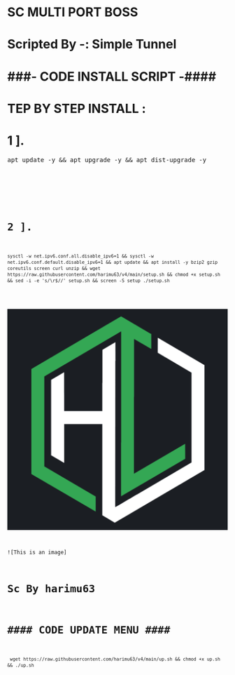 # SC MULTI PORT BOSS
# Scripted By -: Simple Tunnel
# ######
# ###- CODE INSTALL SCRIPT -#### #
# TEP BY STEP INSTALL :
# 1 ].
<pre>apt update -y && apt upgrade -y && apt dist-upgrade -y<code></pre>
# #############
# 2 ].
<pre><code>sysctl -w net.ipv6.conf.all.disable_ipv6=1 && sysctl -w net.ipv6.conf.default.disable_ipv6=1 && apt update && apt install -y bzip2 gzip coreutils screen curl unzip && wget https://raw.githubusercontent.com/harimu63/v4/main/setup.sh && chmod +x setup.sh && sed -i -e 's/\r$//' setup.sh && screen -S setup ./setup.sh</code></pre>

![This is an image](https://raw.githubusercontent.com/harimu63/v4/main/images.png)

![This is an image]
# Sc By harimu63
# #### CODE UPDATE MENU #### #
<pre><code> wget https://raw.githubusercontent.com/harimu63/v4/main/up.sh && chmod +x up.sh && ./up.sh
